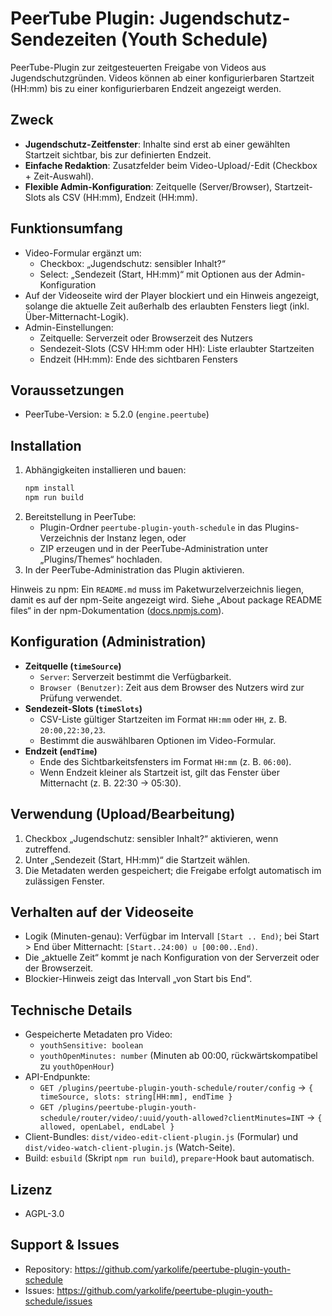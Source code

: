 # PeerTube Plugin: Jugendschutz-Sendezeiten (Youth Schedule)

PeerTube-Plugin zur zeitgesteuerten Freigabe von Videos aus Jugendschutzgründen. Videos können ab einer konfigurierbaren Startzeit (HH:mm) bis zu einer konfigurierbaren Endzeit angezeigt werden.

## Zweck
- **Jugendschutz-Zeitfenster**: Inhalte sind erst ab einer gewählten Startzeit sichtbar, bis zur definierten Endzeit.
- **Einfache Redaktion**: Zusatzfelder beim Video-Upload/-Edit (Checkbox + Zeit-Auswahl).
- **Flexible Admin-Konfiguration**: Zeitquelle (Server/Browser), Startzeit-Slots als CSV (HH:mm), Endzeit (HH:mm).

## Funktionsumfang
- Video-Formular ergänzt um:
  - Checkbox: „Jugendschutz: sensibler Inhalt?“
  - Select: „Sendezeit (Start, HH:mm)“ mit Optionen aus der Admin-Konfiguration
- Auf der Videoseite wird der Player blockiert und ein Hinweis angezeigt, solange die aktuelle Zeit außerhalb des erlaubten Fensters liegt (inkl. Über-Mitternacht-Logik).
- Admin-Einstellungen:
  - Zeitquelle: Serverzeit oder Browserzeit des Nutzers
  - Sendezeit-Slots (CSV HH:mm oder HH): Liste erlaubter Startzeiten
  - Endzeit (HH:mm): Ende des sichtbaren Fensters

## Voraussetzungen
- PeerTube-Version: ≥ 5.2.0 (`engine.peertube`)

## Installation
1. Abhängigkeiten installieren und bauen:
   ```bash
   npm install
   npm run build
   ```
2. Bereitstellung in PeerTube:
   - Plugin-Ordner `peertube-plugin-youth-schedule` in das Plugins-Verzeichnis der Instanz legen, oder
   - ZIP erzeugen und in der PeerTube-Administration unter „Plugins/Themes“ hochladen.
3. In der PeerTube-Administration das Plugin aktivieren.

Hinweis zu npm: Ein `README.md` muss im Paketwurzelverzeichnis liegen, damit es auf der npm-Seite angezeigt wird. Siehe „About package README files“ in der npm-Dokumentation ([docs.npmjs.com](https://docs.npmjs.com/about-package-readme-files)).

## Konfiguration (Administration)
- **Zeitquelle (`timeSource`)**
  - `Server`: Serverzeit bestimmt die Verfügbarkeit.
  - `Browser (Benutzer)`: Zeit aus dem Browser des Nutzers wird zur Prüfung verwendet.
- **Sendezeit-Slots (`timeSlots`)**
  - CSV-Liste gültiger Startzeiten im Format `HH:mm` oder `HH`, z. B. `20:00,22:30,23`.
  - Bestimmt die auswählbaren Optionen im Video-Formular.
- **Endzeit (`endTime`)**
  - Ende des Sichtbarkeitsfensters im Format `HH:mm` (z. B. `06:00`).
  - Wenn Endzeit kleiner als Startzeit ist, gilt das Fenster über Mitternacht (z. B. 22:30 → 05:30).

## Verwendung (Upload/Bearbeitung)
1. Checkbox „Jugendschutz: sensibler Inhalt?“ aktivieren, wenn zutreffend.
2. Unter „Sendezeit (Start, HH:mm)“ die Startzeit wählen.
3. Die Metadaten werden gespeichert; die Freigabe erfolgt automatisch im zulässigen Fenster.

## Verhalten auf der Videoseite
- Logik (Minuten-genau): Verfügbar im Intervall `[Start .. End)`; bei Start > End über Mitternacht: `[Start..24:00) ∪ [00:00..End)`.
- Die „aktuelle Zeit“ kommt je nach Konfiguration von der Serverzeit oder der Browserzeit.
- Blockier-Hinweis zeigt das Intervall „von Start bis End“.

## Technische Details
- Gespeicherte Metadaten pro Video:
  - `youthSensitive: boolean`
  - `youthOpenMinutes: number` (Minuten ab 00:00, rückwärtskompatibel zu `youthOpenHour`)
- API-Endpunkte:
  - `GET /plugins/peertube-plugin-youth-schedule/router/config` → `{ timeSource, slots: string[HH:mm], endTime }`
  - `GET /plugins/peertube-plugin-youth-schedule/router/video/:uuid/youth-allowed?clientMinutes=INT` → `{ allowed, openLabel, endLabel }`
- Client-Bundles: `dist/video-edit-client-plugin.js` (Formular) und `dist/video-watch-client-plugin.js` (Watch-Seite).
- Build: `esbuild` (Skript `npm run build`), `prepare`-Hook baut automatisch.

## Lizenz
- AGPL-3.0

## Support & Issues
- Repository: https://github.com/yarkolife/peertube-plugin-youth-schedule
- Issues: https://github.com/yarkolife/peertube-plugin-youth-schedule/issues
